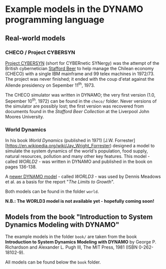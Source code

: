 
# Example models in the DYNAMO programming language

## Real-world models

### CHECO / Project CYBERSYN

[Project CYBERSYN](https://en.wikipedia.org/wiki/Project_Cybersyn) (short for
CYBERnetic SYNergy) was the attempt of the British cybernetician
[Stafford Beer](https://en.wikipedia.org/wiki/Stafford_Beer) to help manage
the Chilean economy (CHECO) with a single IBM mainframe and 99 telex machines
in 1972/73. The project was never finished; it ended with the coup d'etat
against the Allende presidency on Sepember 11<sup>th</sup>, 1973.

The CHECO simulator was written in DYNAMO; the very first version (1.0,
Sepember 10<sup>th</sup>, 1972) can be found in the `checo/` folder.
Never versions of the simulator are possibly lost; the first version was
recovered from documents found in the _Stafford Beer Collection_ at the
Liverpool John Moores University.

### World Dynamics

In his book _World Dynamics_ (published in 1971)
[J.W. Forrester][https://en.wikipedia.org/wiki/Jay_Wright_Forrester)
designed a model to simulate the system dynamics of the world's population,
food supply, natural resources, pollution and many other key features. This
model - called _WORLD2_ - was written in DYNAMO and published in the book
on pages 136-138.

A [newer DYNAMO model](https://en.wikipedia.org/wiki/World3) - called _WORLD3_ -
was used by Dennis Meadows et al. as a basis for the report "_The Limits to
Growth_".

Both models can be found in the folder `world`.

**N.B.: The WORLD3 model is not available yet - hopefully coming soon!**

## Models from the book "Introduction to System Dynamics Modeling with DYNAMO"

The example models in the folder `book/` are taken from the book
**Introduction to System Dynamics Modeling with DYNAMO** by George P.
Richardson and Alexander L. Pugh III, The MIT Press, 1981 (ISBN
0-262-18102-9).

All models can be found below the `book` folder.
